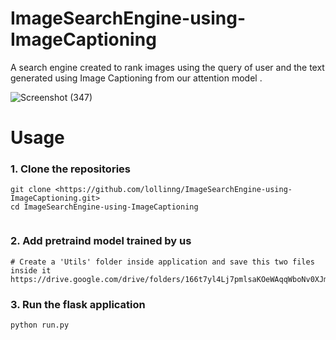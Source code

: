 # ImageSearchEngine-using-ImageCaptioning

A search engine created to rank images using the query of user and the text generated using Image Captioning from our attention model . 

![Screenshot (347)](https://user-images.githubusercontent.com/55660103/191085547-9a050fc4-9c80-4641-9f40-24f694cc9b01.png)



# Usage

### 1. Clone the repositories

```
git clone <https://github.com/lollinng/ImageSearchEngine-using-ImageCaptioning.git>
cd ImageSearchEngine-using-ImageCaptioning


```

### 2. Add pretraind model trained by us

```
# Create a 'Utils' folder inside application and save this two files inside it
https://drive.google.com/drive/folders/166t7yl4Lj7pmlsaKOeWAqqWboNv0XJm3
```

### 3. Run the flask application

```
python run.py

```
